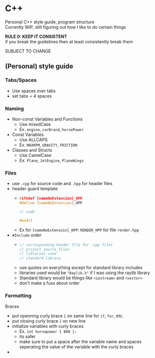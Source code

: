 # C++

Personal C++ style guide, program structure  
Currently WIP, still figuring out how I like to do certain things

**RULE 0: KEEP IT CONSISTENT**  
if you break the guidelines then at least consistently break them

SUBJECT TO CHANGE

## (Personal) style guide
### Tabs/Spaces
- Use spaces over tabs
- set tabs = 4 spaces

### Naming
- Non-const Variables and Functions
  - Use mixedCase
  - Ex. `engine`, `carBrand`, `horsePower`
- Const Variables
  - Use ALLCAPS
  - Ex. `MAXRPM`, `GRAVITY`, `FRICTION`
- Classes and Structs
  - Use CamelCase
  - Ex. `Plane`, `JetEngine`, `PlaneWings`

### Files
- use `.cpp` for source code and `.hpp` for header files
- header guard template
  -  ```cpp
     #ifndef [nameNoExtension]_HPP
     #define [nameNoExtension]_HPP
     
     // code
     
     #endif
     ```
  - Ex for `[nameNoExtensoin]_HPP`: `RENDER_HPP` for file `render.hpp` 
- `#Include` order
  - ```cpp
    // corresponding header file for .cpp files
    // project source files
    // libraries used
    // standard library
    ```
  - use quotes on everything except for standard library includes
  - libraries used would be `"Raylib.h"` if I was using the raylib library
  - Standard library would be things like `<iostream>` and `<vector>`
  - don't make a fuss about order

### Formatting
Braces
- put openning curly brace `{` on same line for `if`, `for`, etc.
- put closing curly brace `}` on new line
- initialize variables with curly braces
  - Ex. `int horsepower { 800 };`
  - its safer
  - make sure to put a space after the variable name and spaces seperating the value of the variable with the curly braces
- 
